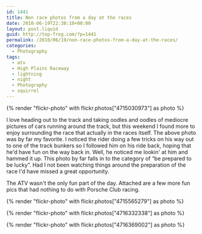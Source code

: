```yaml
---
id: 1441
title: Non race photos from a day at the races
date: 2010-06-19T22:38:10+00:00
layout: post.liquid
guid: http://top-frog.com/?p=1441
permalink: /2010/06/19/non-race-photos-from-a-day-at-the-races/
categories:
  - Photography
tags:
  - atv
  - High Plains Raceway
  - lightning
  - night
  - Photography
  - squirrel
---
```

{% render "flickr-photo" with flickr.photos["4715030973"] as photo %}

I love heading out to the track and taking oodles and oodles of mediocre pictures of cars running around the track, but this weekend I found more to enjoy surrounding the race that actually in the races itself. The above photo was by far my favorite. I noticed the rider doing a few tricks on his way out to one of the track bunkers so I followed him on his ride back, hoping that he'd have fun on the way back in. Well, he noticed me lookin' at him and hammed it up. This photo by far falls in to the category of &#8220;be prepared to be lucky&#8221;. Had I not been watching things around the preparation of the race I'd have missed a great opportunity.

The ATV wasn't the only fun part of the day. Attached are a few more fun pics that had nothing to do with Porsche Club racing.

{% render "flickr-photo" with flickr.photos["4715565279"] as photo %}

{% render "flickr-photo" with flickr.photos["4716332338"] as photo %}

{% render "flickr-photo" with flickr.photos["4716369002"] as photo %}
